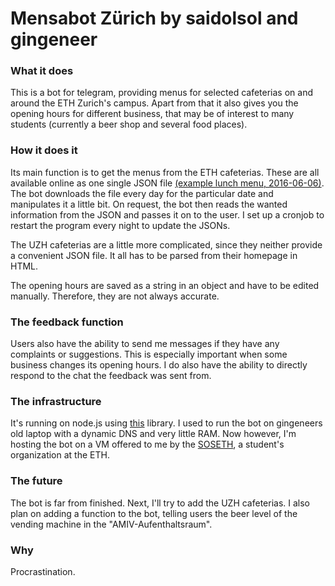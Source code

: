 # Mensabot Zürich by saidolsol and gingeneer

### What it does

This is a bot for telegram, providing menus for selected cafeterias on and around the ETH Zurich's campus. Apart from that it also gives you the opening hours for different business, that may be of interest to many students (currently a beer shop and several food places).

### How it does it

Its main function is to get the menus from the ETH cafeterias. These are all available online as one single JSON file [(example lunch menu, 2016-06-06)](https://www.webservices.ethz.ch/gastro/v1/RVRI/Q1E1/meals/de/2016-06-06/lunch). The bot downloads the file every day for the particular date and manipulates it a little bit. On request, the bot then reads the wanted information from the JSON and passes it on to the user. I set up a cronjob to restart the program every night to update the JSONs.

The UZH cafeterias are a little more complicated, since they neither provide a convenient JSON file. It all has to be parsed from their homepage in HTML.

The opening hours are saved as a string in an object and have to be edited manually. Therefore, they are not always accurate.

### The feedback function
Users also have the ability to send me messages if they have any complaints or suggestions. This is especially important when some business changes its opening hours. I do also have the ability to directly respond to the chat the feedback was sent from.

### The infrastructure

It's running on node.js using [this](https://github.com/yagop/node-telegram-bot-api) library.
I used to run the bot on gingeneers old laptop with a dynamic DNS and very little RAM. Now however, I'm hosting the bot on a VM offered to me by the [SOSETH](http://sos.ethz.ch/ressorts/vsos/), a student's organization at the ETH.

### The future

The bot is far from finished.  Next, I'll try to add the UZH cafeterias. I also plan on adding a function to the bot, telling users the beer level of the vending machine in the "AMIV-Aufenthaltsraum".

### Why

Procrastination.